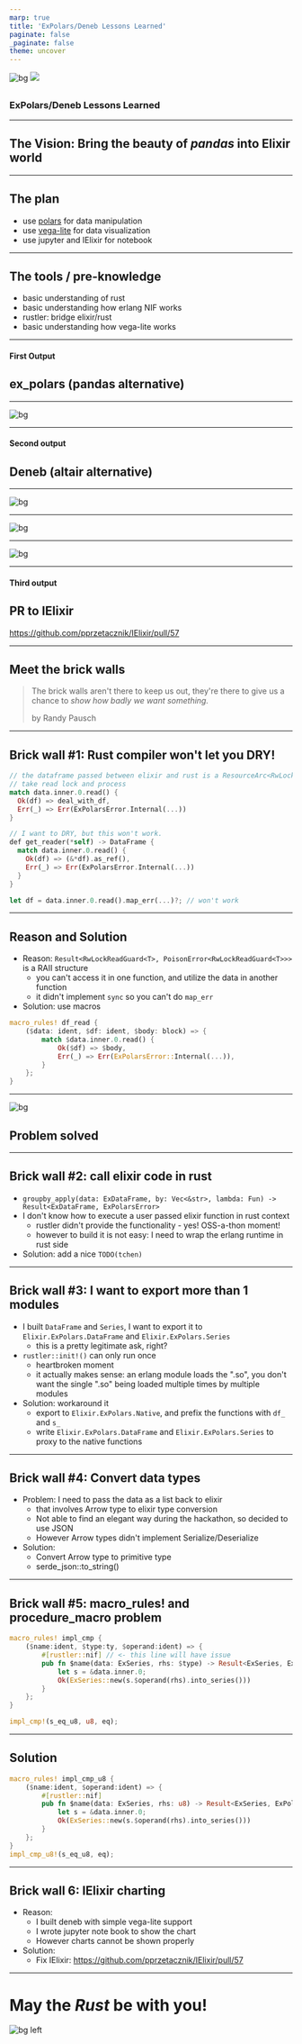```yaml
---
marp: true
title: 'ExPolars/Deneb Lessons Learned'
paginate: false
_paginate: false
theme: uncover
---
```


<!-- backgroundColor: #F7F8F8 -->

![bg](images/tubi.png)
![](#fff)

##
##
##
##
##
##
##
##

### ExPolars/Deneb Lessons Learned

---

## The Vision: Bring the beauty of _pandas_ into Elixir world

---

## The plan

- use [polars](https://github.com/ritchie46/polars) for data manipulation
- use [vega-lite](https://vega.github.io/vega-lite/) for data visualization
- use jupyter and IElixir for notebook

---

## The tools / pre-knowledge

- basic understanding of rust
- basic understanding how erlang NIF works
- rustler: bridge elixir/rust
- basic understanding how vega-lite works

---

#### First Output
## ex_polars (pandas alternative)

---

![bg](images/ex_polars.jpg)

---

#### Second output
## Deneb (altair alternative)

---

![bg](images/deneb.png)

---

![bg](images/deneb1.jpg)

---

![bg](images/deneb2.jpg)

---

#### Third output

## PR to IElixir

https://github.com/pprzetacznik/IElixir/pull/57

---

## Meet the brick walls

> The brick walls aren't there to keep us out, they're there to give us a chance to _show how badly we want something._
>
> by Randy Pausch

---

<!-- _backgroundColor: #ffffed -->
## Brick wall #1: Rust compiler won't let you DRY!

```rust
// the dataframe passed between elixir and rust is a ResourceArc<RwLock<DataFrame>>
// take read lock and process
match data.inner.0.read() {
  Ok(df) => deal_with_df,
  Err(_) => Err(ExPolarsError.Internal(...))
}

// I want to DRY, but this won't work.
def get_reader(*self) -> DataFrame {
  match data.inner.0.read() {
    Ok(df) => (&*df).as_ref(),
    Err(_) => Err(ExPolarsError.Internal(...))
  }
}

let df = data.inner.0.read().map_err(...)?; // won't work
```

---

## Reason and Solution

- Reason: `Result<RwLockReadGuard<T>, PoisonError<RwLockReadGuard<T>>>` is a RAII structure
  - you can't access it in one function, and utilize the data in another function
  - it didn't implement `sync` so you can't do `map_err`
- Solution: use macros

```rust
macro_rules! df_read {
    ($data: ident, $df: ident, $body: block) => {
        match $data.inner.0.read() {
            Ok($df) => $body,
            Err(_) => Err(ExPolarsError::Internal(...)),
        }
    };
}
```

---

<!-- _color: white -->

![bg](images/solved.webp)

## Problem solved

---

## Brick wall #2: call elixir code in rust

- `groupby_apply(data: ExDataFrame, by: Vec<&str>, lambda: Fun) -> Result<ExDataFrame, ExPolarsError>`
- I don't know how to execute a user passed elixir function in rust context
  - rustler didn't provide the functionality - yes! OSS-a-thon moment!
  - however to build it is not easy: I need to wrap the erlang runtime in rust side
- Solution: add a nice `TODO(tchen)`

---

## Brick wall #3: I want to export more than 1 modules

- I built `DataFrame` and `Series`, I want to export it to `Elixir.ExPolars.DataFrame` and `Elixir.ExPolars.Series`
  - this is a pretty legitimate ask, right?
- `rustler::init!()` can only run once
  - heartbroken moment
  - it actually makes sense: an erlang module loads the ".so", you don't want the single ".so" being loaded multiple times by multiple modules
- Solution: workaround it
  - export to `Elixir.ExPolars.Native`, and prefix the functions with `df_` and `s_`
  - write `Elixir.ExPolars.DataFrame` and `Elixir.ExPolars.Series` to proxy to the native functions

---
## Brick wall #4: Convert data types

- Problem: I need to pass the data as a list back to elixir
  - that involves Arrow type to elixir type conversion
  - Not able to find an elegant way during the hackathon, so decided to use JSON
  - However Arrow types didn't implement Serialize/Deserialize
- Solution:
  - Convert Arrow type to primitive type
  - serde_json::to_string()

---

## Brick wall #5: macro_rules! and procedure_macro problem

```rust
macro_rules! impl_cmp {
    ($name:ident, $type:ty, $operand:ident) => {
        #[rustler::nif] // <- this line will have issue
        pub fn $name(data: ExSeries, rhs: $type) -> Result<ExSeries, ExPolarsError> {
            let s = &data.inner.0;
            Ok(ExSeries::new(s.$operand(rhs).into_series()))
        }
    };
}

impl_cmp!(s_eq_u8, u8, eq);
```

---

## Solution

```rust
macro_rules! impl_cmp_u8 {
    ($name:ident, $operand:ident) => {
        #[rustler::nif]
        pub fn $name(data: ExSeries, rhs: u8) -> Result<ExSeries, ExPolarsError> {
            let s = &data.inner.0;
            Ok(ExSeries::new(s.$operand(rhs).into_series()))
        }
    };
}
impl_cmp_u8!(s_eq_u8, eq);
```

---

## Brick wall 6: IElixir charting

- Reason:
  - I built deneb with simple vega-lite support
  - I wrote jupyter note book to show the chart
  - However charts cannot be shown properly
- Solution:
  - Fix IElixir: https://github.com/pprzetacznik/IElixir/pull/57

---
<!-- _backgroundColor: darkgrey -->
<!-- _color: white -->

# May the _Rust_ be with you!

![bg left](images/happy.webp)
